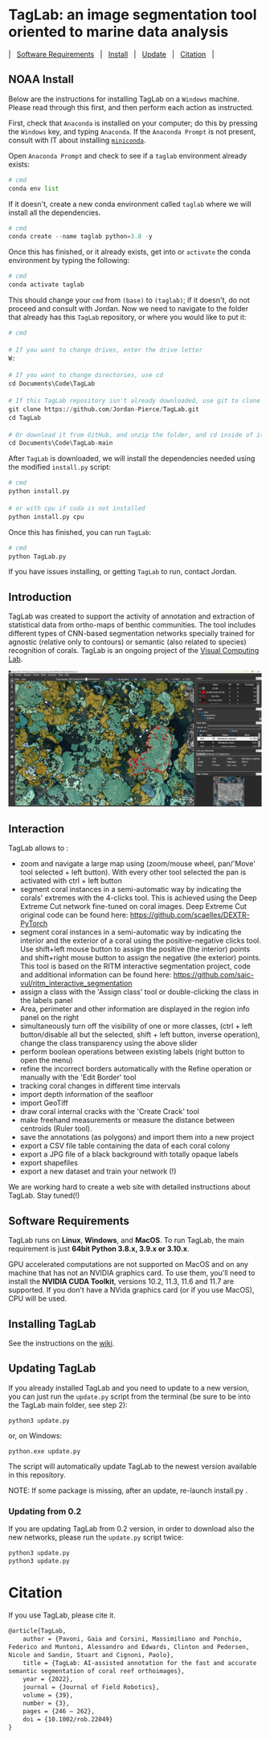 # TagLab: an image segmentation tool oriented to marine data analysis

| &nbsp; [Software Requirements](#software-requirements) &nbsp; | &nbsp; [Install](#installing-taglab) &nbsp; | &nbsp; [Update](#updating-taglab) &nbsp; | &nbsp; [Citation](#citation) &nbsp; |

## NOAA Install

Below are the instructions for installing TagLab on a `Windows` machine. 
Please read through this first, and then perform each action as instructed.

First, check that `Anaconda` is installed on your computer; do this by pressing the `Windows` key, and typing 
`Anaconda`. If the `Anaconda Prompt` is not present, consult with IT about installing 
[`miniconda`](https://docs.conda.io/projects/miniconda/en/latest/).

Open `Anaconda Prompt` and check to see if a `taglab` environment already exists:
```python
# cmd
conda env list
```

If it doesn't, create a new conda environment called `taglab` where we will install all the dependencies.
```python
# cmd
conda create --name taglab python=3.8 -y
```

Once this has finished, or it already exists, get into or `activate` the conda environment by typing the following:
```python
# cmd
conda activate taglab
```

This should change your `cmd` from `(base)` to `(taglab)`; if it doesn't, do not proceed and consult with Jordan. 
Now we need to navigate to the folder that already has this `TagLab` repository, or where you would like to put it: 
```python
# cmd

# If you want to change drives, enter the drive letter
W:

# If you want to change directories, use cd
cd Documents\Code\TagLab

# If this TagLab repository isn't already downloaded, use git to clone it
git clone https://github.com/Jordan-Pierce/TagLab.git
cd TagLab

# Or download it from GitHub, and unzip the folder, and cd inside of it
cd Documents\Code\TagLab-main
```

After `TagLab` is downloaded, we will install the dependencies needed using the modified `install.py` script:
```python
# cmd
python install.py

# or with cpu if cuda is not installed
python install.py cpu
```

Once this has finished, you can run `TagLab`:
```python
# cmd
python TagLab.py
```

If you have issues installing, or getting `TagLab` to run, contact Jordan.

## Introduction

TagLab was created to support the activity of annotation and extraction of statistical data from ortho-maps of benthic communities. The tool includes different types of CNN-based segmentation networks specially trained for agnostic (relative only to contours) or semantic (also related to species) recognition of corals. TagLab is an ongoing project of the  [Visual Computing Lab](https://vcg.isti.cnr.it).

![ScreenShot](screenshot.jpg)


## Interaction
TagLab allows to :

- zoom and navigate a large map using (zoom/mouse wheel, pan/'Move' tool selected + left button). With every other tool selected the pan is activated with ctrl + left button
- segment coral instances in a semi-automatic way by indicating the corals' extremes with the 4-clicks tool. This is achieved using the Deep Extreme Cut network fine-tuned on coral images. Deep Extreme Cut original code can be found here: https://github.com/scaelles/DEXTR-PyTorch
- segment coral instances in a semi-automatic way by indicating the interior and the exterior of a coral using the positive-negative clicks tool. Use shift+left mouse button to assign the positive (the interior) points and shift+right mouse button to assign the negative (the exterior) points. This tool is based on the RITM interactive segmentation project, code and additional information can be found here: https://github.com/saic-vul/ritm_interactive_segmentation
- assign a class with the 'Assign class' tool or double-clicking the class in the labels panel
- Area, perimeter and other information are displayed in the region info panel on the right
- simultaneously turn off the visibility of one or more classes, (ctrl + left button/disable all but the selected, shift + left button, inverse operation), change the class transparency using the above slider
- perform boolean operations between existing labels (right button to open the menu)
- refine the incorrect borders automatically with the Refine operation or manually with the 'Edit Border' tool
- tracking coral changes in different time intervals
- import depth information of the seafloor
- import GeoTiff
- draw coral internal cracks with the 'Create Crack' tool
- make freehand measurements or measure the distance between centroids (Ruler tool).
- save the annotations (as polygons) and import them into a new project
- export a CSV file table containing the data of each coral colony
- export a JPG file of a black background with totally opaque labels
- export shapefiles
- export a new dataset and train your network (!)

We are working hard to create a web site with detailed instructions about TagLab. Stay tuned(!)


## Software Requirements


TagLab runs on __Linux__, __Windows__, and __MacOS__. To run TagLab, the main requirement is just __64bit Python 3.8.x, 3.9.x or 3.10.x__.

GPU accelerated computations are not supported on MacOS and on any machine that has not an NVIDIA graphics card.
To use them, you'll need to install the __NVIDIA CUDA Toolkit__, versions 10.2, 11.3, 11.6 and 11.7 are supported.
If you don't have a NVida graphics card (or if you use MacOS), CPU will be used.

## Installing TagLab

See the instructions on the [wiki](https://github.com/cnr-isti-vclab/TagLab/wiki/Install-TagLab).

## Updating TagLab

If you already installed TagLab and you need to update to a new version, you can just run the `update.py` script from the terminal (be sure to be into the TagLab main folder, see step 2):

```
python3 update.py
```
or, on Windows:

```
python.exe update.py
```

The script will automatically update TagLab to the newest version available in this repository.

NOTE: If some package is missing, after an update, re-launch install.py .

### Updating from 0.2

If you are updating TagLab from 0.2 version, in order to download also the new networks, please run the `update.py` script twice:

```
python3 update.py
python3 update.py
```


# Citation

If you use TagLab, please cite it.

```
@article{TagLab,
	author = {Pavoni, Gaia and Corsini, Massimiliano and Ponchio, Federico and Muntoni, Alessandro and Edwards, Clinton and Pedersen, Nicole and Sandin, Stuart and Cignoni, Paolo},
	title = {TagLab: AI-assisted annotation for the fast and accurate semantic segmentation of coral reef orthoimages},
	year = {2022},
	journal = {Journal of Field Robotics},
	volume = {39},
	number = {3},
	pages = {246 – 262},
	doi = {10.1002/rob.22049}
}
```
